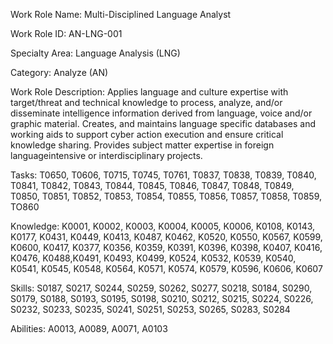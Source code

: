 Work Role Name: Multi-Disciplined Language Analyst

Work Role ID: AN-LNG-001

Specialty Area: Language Analysis (LNG)

Category: Analyze (AN)

Work Role Description: Applies language and culture expertise with target/threat and technical knowledge to process, analyze, and/or disseminate intelligence information derived from language, voice and/or graphic material. Creates, and maintains language specific databases and working aids to support cyber action execution and ensure critical knowledge sharing. Provides subject matter expertise in foreign languageintensive or interdisciplinary projects.

Tasks: T0650, T0606, T0715, T0745, T0761, T0837, T0838, T0839, T0840, T0841, T0842, T0843, T0844, T0845, T0846, T0847, T0848, T0849, T0850, T0851, T0852, T0853, T0854, T0855, T0856, T0857, T0858, T0859, TO860

Knowledge: K0001, K0002, K0003, K0004, K0005, K0006, K0108, K0143, K0177, K0431, K0449, K0413, K0487, K0462, K0520, K0550, K0567, K0599, K0600, K0417, K0377, K0356, K0359, K0391, K0396, K0398, K0407, K0416, K0476, K0488,K0491, K0493, K0499, K0524, K0532, K0539, K0540, K0541, K0545, K0548, K0564, K0571, K0574, K0579, K0596, K0606, K0607

Skills: S0187, S0217, S0244, S0259, S0262, S0277, S0218, S0184, S0290, S0179, S0188, S0193, S0195, S0198, S0210, S0212, S0215, S0224, S0226, S0232, S0233, S0235, S0241, S0251, S0253, S0265, S0283, S0284

Abilities: A0013, A0089, A0071, A0103
